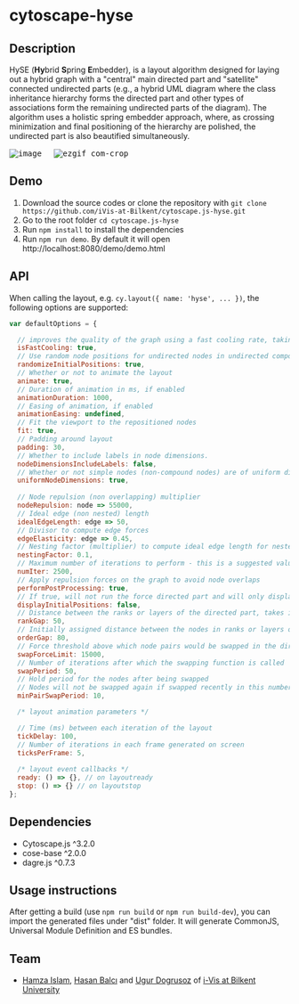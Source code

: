 # cytoscape-hyse

## Description

HySE (**Hy**brid **S**pring **E**mbedder), is a layout algorithm designed for laying out a hybrid graph with a "central" main directed part and "satellite" connected undirected parts (e.g., a hybrid UML diagram where the class inheritance hierarchy forms the directed part and other types of associations form the remaining undirected parts of the diagram). The algorithm uses a holistic spring embedder approach, where, as crossing minimization and final positioning of the hierarchy are polished, the undirected part is also beautified simultaneously.

<kbd>![image](https://github.com/iVis-at-Bilkent/cytoscape.js-hyse/assets/3874988/926f9992-e343-470e-839f-80aeb5fbee02)</kbd>
&emsp;
<kbd>![ezgif com-crop](https://github.com/iVis-at-Bilkent/cytoscape.js-hyse/assets/3874988/1224dc0b-01db-49ce-901f-796a061718c1)</kbd>

## Demo

1. Download the source codes or clone the repository with `git clone https://github.com/iVis-at-Bilkent/cytoscape.js-hyse.git`
2. Go to the root folder `cd cytoscape.js-hyse`
3. Run `npm install` to install the dependencies
4. Run `npm run demo`. By default it will open http://localhost:8080/demo/demo.html

## API
When calling the layout, e.g. `cy.layout({ name: 'hyse', ... })`, the following options are supported:

```js
var defaultOptions = {

  // improves the quality of the graph using a fast cooling rate, taking less time
  isFastCooling: true,
  // Use random node positions for undirected nodes in undirected components when assigning initial positions
  randomizeInitialPositions: true, 
  // Whether or not to animate the layout
  animate: true, 
  // Duration of animation in ms, if enabled
  animationDuration: 1000, 
  // Easing of animation, if enabled
  animationEasing: undefined, 
  // Fit the viewport to the repositioned nodes
  fit: true, 
  // Padding around layout
  padding: 30,
  // Whether to include labels in node dimensions.
  nodeDimensionsIncludeLabels: false,
  // Whether or not simple nodes (non-compound nodes) are of uniform dimensions
  uniformNodeDimensions: true,
  
  // Node repulsion (non overlapping) multiplier
  nodeRepulsion: node => 55000,
  // Ideal edge (non nested) length
  idealEdgeLength: edge => 50,
  // Divisor to compute edge forces
  edgeElasticity: edge => 0.45,
  // Nesting factor (multiplier) to compute ideal edge length for nested edges
  nestingFactor: 0.1,
  // Maximum number of iterations to perform - this is a suggested value and might be adjusted by the algorithm as required
  numIter: 2500,
  // Apply repulsion forces on the graph to avoid node overlaps
  performPostProcessing: true,
  // If true, will not run the force directed part and will only display the initial positions assigned
  displayInitialPositions: false,
  // Distance between the ranks or layers of the directed part, takes into account the tallest node as well
  rankGap: 50,
  // Initially assigned distance between the nodes in ranks or layers of the directed part
  orderGap: 80,
  // Force threshold above which node pairs would be swapped in the directed part
  swapForceLimit: 15000,
  // Number of iterations after which the swapping function is called
  swapPeriod: 50,
  // Hold period for the nodes after being swapped
  // Nodes will not be swapped again if swapped recently in this number of iterations
  minPairSwapPeriod: 10,

  /* layout animation parameters */

  // Time (ms) between each iteration of the layout
  tickDelay: 100,
  // Number of iterations in each frame generated on screen
  ticksPerFrame: 5,
  
  /* layout event callbacks */
  ready: () => {}, // on layoutready
  stop: () => {} // on layoutstop
};
```


## Dependencies

 * Cytoscape.js ^3.2.0
 * cose-base ^2.0.0
 * dagre.js ^0.7.3

## Usage instructions

After getting a build (use `npm run build` or `npm run build-dev`), you can import the generated files under "dist" folder. It will generate CommonJS, Universal Module Definition and ES bundles.

## Team

  * [Hamza Islam](https://github.com/hamzaislam101), [Hasan Balcı](https://github.com/hasanbalci) and [Ugur Dogrusoz](https://github.com/ugurdogrusoz) of [i-Vis at Bilkent University](http://www.cs.bilkent.edu.tr/~ivis)
